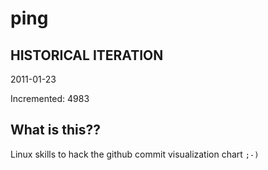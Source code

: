 # ping

## HISTORICAL ITERATION
2011-01-23

Incremented: 4983

## What is this?? 
Linux skills to hack the github commit visualization chart `;-)`

